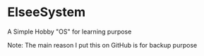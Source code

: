 ElseeSystem
===========

A Simple Hobby "OS" for learning purpose

Note: The main reason I put this on GitHub is for backup purpose